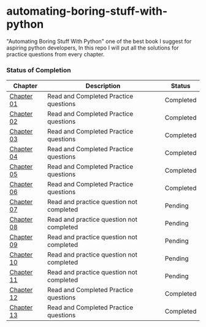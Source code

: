 # automating-boring-stuff-with-python
"Automating Boring Stuff With Python" one of the best book I suggest for aspiring python developers, In this repo I will put all the solutions for practice questions from every chapter.

<h3>Status of Completion</h3>

| Chapter | Description | Status |
| --- | --- | --- |
| [Chapter 01](https://github.com/akhil-s-kumar/automating-boring-stuff-with-python/tree/main/chapter-01) | Read and Completed Practice questions | Completed |
| [Chapter 02](https://github.com/akhil-s-kumar/automating-boring-stuff-with-python/tree/main/chapter-02) | Read and Completed Practice questions | Completed |
| [Chapter 03](https://github.com/akhil-s-kumar/automating-boring-stuff-with-python/tree/main/chapter-03) | Read and Completed Practice questions | Completed |
| [Chapter 04](https://github.com/akhil-s-kumar/automating-boring-stuff-with-python/tree/main/chapter-04) | Read and Completed Practice questions | Completed |
| [Chapter 05](https://github.com/akhil-s-kumar/automating-boring-stuff-with-python/tree/main/chapter-05) | Read and Completed Practice questions | Completed |
| [Chapter 06](https://github.com/akhil-s-kumar/automating-boring-stuff-with-python/tree/main/chapter-06) | Read and Completed Practice questions | Completed |
| [Chapter 07](https://github.com/akhil-s-kumar/automating-boring-stuff-with-python/tree/main/chapter-07) | Read and practice question not completed | Pending |
| [Chapter 08](https://github.com/akhil-s-kumar/automating-boring-stuff-with-python/tree/main/chapter-08) | Read and practice question not completed | Pending |
| [Chapter 09](https://github.com/akhil-s-kumar/automating-boring-stuff-with-python/tree/main/chapter-09) | Read and practice question not completed | Pending |
| [Chapter 10](https://github.com/akhil-s-kumar/automating-boring-stuff-with-python/tree/main/chapter-10) | Read and practice question not completed | Pending |
| [Chapter 11](https://github.com/akhil-s-kumar/automating-boring-stuff-with-python/tree/main/chapter-11) | Read and practice question not completed | Pending |
| [Chapter 12](https://github.com/akhil-s-kumar/automating-boring-stuff-with-python/tree/main/chapter-12) | Read and Completed Practice questions | Completed |
| [Chapter 13](https://github.com/akhil-s-kumar/automating-boring-stuff-with-python/tree/main/chapter-13) | Read and Completed Practice questions | Completed |
